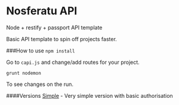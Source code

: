 # Nosferatu API
Node + restify + passport API template

Basic API template to spin off projects faster.

###How to use
`npm install`

Go to `capi.js` and change/add routes for your project.

`grunt nodemon`

To see changes on the run.

####Versions
[Simple](https://github.com/Nosferatu-lib/nosferatu-api/tree/master/nosferatu-api-simple) -  Very simple version with basic authorisation
